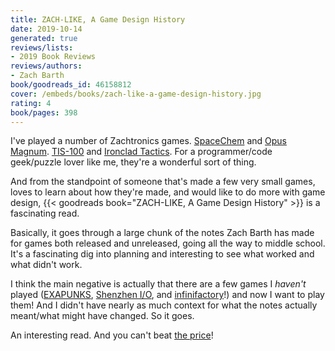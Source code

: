 ```yaml
---
title: ZACH-LIKE, A Game Design History
date: 2019-10-14
generated: true
reviews/lists:
- 2019 Book Reviews
reviews/authors:
- Zach Barth
book/goodreads_id: 46158812
cover: /embeds/books/zach-like-a-game-design-history.jpg
rating: 4
book/pages: 398
---
```

I've played a number of Zachtronics games. [SpaceChem](http://www.zachtronics.com/spacechem/) and [Opus Magnum](http://www.zachtronics.com/opus-magnum/). [TIS-100](http://www.zachtronics.com/tis-100/) and [Ironclad Tactics](http://www.zachtronics.com/ironclad-tactics/). For a programmer/code geek/puzzle lover like me, they're a wonderful sort of thing.  

And from the standpoint of someone that's made a few very small games, loves to learn about how they're made, and would like to do more with game design, {{< goodreads book="ZACH-LIKE, A Game Design History" >}} is a fascinating read.  

<!--more-->

Basically, it goes through a large chunk of the notes Zach Barth has made for games both released and unreleased, going all the way to middle school. It's a fascinating dig into planning and interesting to see what worked and what didn't work.  

I think the main negative is actually that there are a few games I _haven't_ played ([EXAPUNKS](http://www.zachtronics.com/exapunks/), [Shenzhen I/O](http://www.zachtronics.com/shenzhen-io/), and [infinifactory](http://www.zachtronics.com/infinifactory/)!) and now I want to play them! And I didn't have nearly as much context for what the notes actually meant/what might have changed. So it goes.  

An interesting read. And you can't beat [the price](https://store.steampowered.com/app/1098840/ZACHLIKE/)!